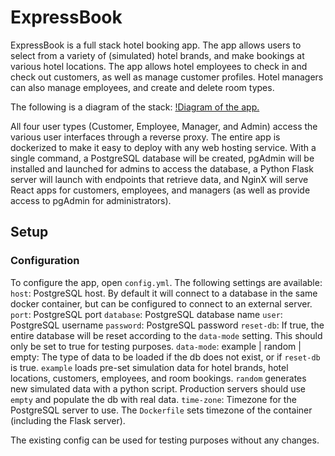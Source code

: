 # ExpressBook
ExpressBook is a full stack hotel booking app. The app allows users to select from a variety of (simulated) hotel brands, and make bookings at various hotel locations. The app allows hotel employees to check in and check out customers, as well as manage customer profiles. Hotel managers can also manage employees, and create and delete room types.

The following is a diagram of the stack:
[!Diagram of the app.](https://raw.githubusercontent.com/chrisvettese/expressbook/main/images/i2.png)

All four user types (Customer, Employee, Manager, and Admin) access the various user interfaces through a reverse proxy. The entire app is dockerized to make it easy to deploy with any web hosting service. With a single command, a PostgreSQL database will be created, pgAdmin will be installed and launched for admins to access the database, a Python Flask server will launch with endpoints that retrieve data, and NginX will serve React apps for customers, employees, and managers (as well as provide access to pgAdmin for administrators).

## Setup
### Configuration
To configure the app, open `config.yml`. The following settings are available:
`host`: PostgreSQL host. By default it will connect to a database in the same docker container, but can be configured to connect to an external server.
`port`: PostgreSQL port
`database`: PostgreSQL database name
`user`: PostgreSQL username
`password`: PostgreSQL password
`reset-db`: If true, the entire database will be reset according to the `data-mode` setting. This should only be set to true for testing purposes.
`data-mode`: example | random | empty: The type of data to be loaded if the db does not exist, or if `reset-db` is true. `example` loads pre-set simulation data for hotel brands, hotel locations, customers, employees, and room bookings. `random` generates new simulated data with a python script. Production servers should use `empty` and populate the db with real data.
`time-zone`: Timezone for the PostgreSQL server to use. The `Dockerfile` sets timezone of the container (including the Flask server).

The existing config can be used for testing purposes without any changes.

